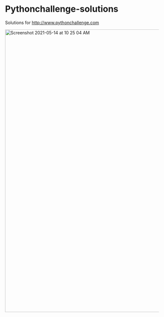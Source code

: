 # Pythonchallenge-solutions
Solutions for http://www.pythonchallenge.com

<img width="923" alt="Screenshot 2021-05-14 at 10 25 04 AM" src="https://user-images.githubusercontent.com/62937393/118223312-a7eb9a00-b49e-11eb-99b0-b7f39cd0d9d8.png">
